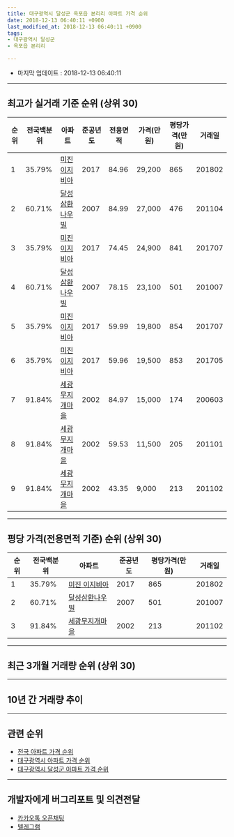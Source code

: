 ```yaml
---
title: 대구광역시 달성군 옥포읍 본리리 아파트 가격 순위
date: 2018-12-13 06:40:11 +0900
last_modified_at: 2018-12-13 06:40:11 +0900
tags:
- 대구광역시 달성군
- 옥포읍 본리리

---
```


* 마지막 업데이트 : 2018-12-13 06:40:11

---

## 최고가 실거래 기준 순위 (상위 30)


|순위|전국백분위|아파트|준공년도|전용면적|가격(만원)|평당가격(만원)|거래일|
|---|---|---|---|---|---|---|---|
|1|35.79%|[미진 이지비아](https://search.naver.com/search.naver?query=%EB%8C%80%EA%B5%AC%EA%B4%91%EC%97%AD%EC%8B%9C+%EB%8B%AC%EC%84%B1%EA%B5%B0+%EC%98%A5%ED%8F%AC%EC%9D%8D+%EB%B3%B8%EB%A6%AC%EB%A6%AC+%EB%AF%B8%EC%A7%84+%EC%9D%B4%EC%A7%80%EB%B9%84%EC%95%84)|2017|84.96|29,200|865|201802|
|2|60.71%|[달성삼환나우빌](https://search.naver.com/search.naver?query=%EB%8C%80%EA%B5%AC%EA%B4%91%EC%97%AD%EC%8B%9C+%EB%8B%AC%EC%84%B1%EA%B5%B0+%EC%98%A5%ED%8F%AC%EC%9D%8D+%EB%B3%B8%EB%A6%AC%EB%A6%AC+%EB%8B%AC%EC%84%B1%EC%82%BC%ED%99%98%EB%82%98%EC%9A%B0%EB%B9%8C)|2007|84.99|27,000|476|201104|
|3|35.79%|[미진 이지비아](https://search.naver.com/search.naver?query=%EB%8C%80%EA%B5%AC%EA%B4%91%EC%97%AD%EC%8B%9C+%EB%8B%AC%EC%84%B1%EA%B5%B0+%EC%98%A5%ED%8F%AC%EC%9D%8D+%EB%B3%B8%EB%A6%AC%EB%A6%AC+%EB%AF%B8%EC%A7%84+%EC%9D%B4%EC%A7%80%EB%B9%84%EC%95%84)|2017|74.45|24,900|841|201707|
|4|60.71%|[달성삼환나우빌](https://search.naver.com/search.naver?query=%EB%8C%80%EA%B5%AC%EA%B4%91%EC%97%AD%EC%8B%9C+%EB%8B%AC%EC%84%B1%EA%B5%B0+%EC%98%A5%ED%8F%AC%EC%9D%8D+%EB%B3%B8%EB%A6%AC%EB%A6%AC+%EB%8B%AC%EC%84%B1%EC%82%BC%ED%99%98%EB%82%98%EC%9A%B0%EB%B9%8C)|2007|78.15|23,100|501|201007|
|5|35.79%|[미진 이지비아](https://search.naver.com/search.naver?query=%EB%8C%80%EA%B5%AC%EA%B4%91%EC%97%AD%EC%8B%9C+%EB%8B%AC%EC%84%B1%EA%B5%B0+%EC%98%A5%ED%8F%AC%EC%9D%8D+%EB%B3%B8%EB%A6%AC%EB%A6%AC+%EB%AF%B8%EC%A7%84+%EC%9D%B4%EC%A7%80%EB%B9%84%EC%95%84)|2017|59.99|19,800|854|201707|
|6|35.79%|[미진 이지비아](https://search.naver.com/search.naver?query=%EB%8C%80%EA%B5%AC%EA%B4%91%EC%97%AD%EC%8B%9C+%EB%8B%AC%EC%84%B1%EA%B5%B0+%EC%98%A5%ED%8F%AC%EC%9D%8D+%EB%B3%B8%EB%A6%AC%EB%A6%AC+%EB%AF%B8%EC%A7%84+%EC%9D%B4%EC%A7%80%EB%B9%84%EC%95%84)|2017|59.96|19,500|853|201705|
|7|91.84%|[세광무지개마을](https://search.naver.com/search.naver?query=%EB%8C%80%EA%B5%AC%EA%B4%91%EC%97%AD%EC%8B%9C+%EB%8B%AC%EC%84%B1%EA%B5%B0+%EC%98%A5%ED%8F%AC%EC%9D%8D+%EB%B3%B8%EB%A6%AC%EB%A6%AC+%EC%84%B8%EA%B4%91%EB%AC%B4%EC%A7%80%EA%B0%9C%EB%A7%88%EC%9D%84)|2002|84.97|15,000|174|200603|
|8|91.84%|[세광무지개마을](https://search.naver.com/search.naver?query=%EB%8C%80%EA%B5%AC%EA%B4%91%EC%97%AD%EC%8B%9C+%EB%8B%AC%EC%84%B1%EA%B5%B0+%EC%98%A5%ED%8F%AC%EC%9D%8D+%EB%B3%B8%EB%A6%AC%EB%A6%AC+%EC%84%B8%EA%B4%91%EB%AC%B4%EC%A7%80%EA%B0%9C%EB%A7%88%EC%9D%84)|2002|59.53|11,500|205|201101|
|9|91.84%|[세광무지개마을](https://search.naver.com/search.naver?query=%EB%8C%80%EA%B5%AC%EA%B4%91%EC%97%AD%EC%8B%9C+%EB%8B%AC%EC%84%B1%EA%B5%B0+%EC%98%A5%ED%8F%AC%EC%9D%8D+%EB%B3%B8%EB%A6%AC%EB%A6%AC+%EC%84%B8%EA%B4%91%EB%AC%B4%EC%A7%80%EA%B0%9C%EB%A7%88%EC%9D%84)|2002|43.35|9,000|213|201102|


---

## 평당 가격(전용면적 기준) 순위 (상위 30)


|순위|전국백분위|아파트|준공년도|평당가격(만원)|거래일|
|---|---|---|---|---|---|
|1|35.79%|[미진 이지비아](https://search.naver.com/search.naver?query=%EB%8C%80%EA%B5%AC%EA%B4%91%EC%97%AD%EC%8B%9C+%EB%8B%AC%EC%84%B1%EA%B5%B0+%EC%98%A5%ED%8F%AC%EC%9D%8D+%EB%B3%B8%EB%A6%AC%EB%A6%AC+%EB%AF%B8%EC%A7%84+%EC%9D%B4%EC%A7%80%EB%B9%84%EC%95%84)|2017|865|201802|
|2|60.71%|[달성삼환나우빌](https://search.naver.com/search.naver?query=%EB%8C%80%EA%B5%AC%EA%B4%91%EC%97%AD%EC%8B%9C+%EB%8B%AC%EC%84%B1%EA%B5%B0+%EC%98%A5%ED%8F%AC%EC%9D%8D+%EB%B3%B8%EB%A6%AC%EB%A6%AC+%EB%8B%AC%EC%84%B1%EC%82%BC%ED%99%98%EB%82%98%EC%9A%B0%EB%B9%8C)|2007|501|201007|
|3|91.84%|[세광무지개마을](https://search.naver.com/search.naver?query=%EB%8C%80%EA%B5%AC%EA%B4%91%EC%97%AD%EC%8B%9C+%EB%8B%AC%EC%84%B1%EA%B5%B0+%EC%98%A5%ED%8F%AC%EC%9D%8D+%EB%B3%B8%EB%A6%AC%EB%A6%AC+%EC%84%B8%EA%B4%91%EB%AC%B4%EC%A7%80%EA%B0%9C%EB%A7%88%EC%9D%84)|2002|213|201102|


---

## 최근 3개월 거래량 순위 (상위 30)


<div style="width:100%;">
    <canvas id="deal_count_ranking" height="250"></canvas>
</div>


<script>
new Chart(document.getElementById("deal_count_ranking"), {
    type: 'horizontalBar',
    data: {
        labels: ['미진 이지비아', '세광무지개마을', '달성삼환나우빌'],
        datasets: [{
            label: '실거래 수',
            data: [9, 4, 2],
            borderColor: "rgba(255, 0, 128, 1)",
            backgroundColor: "rgba(255, 0, 128, 0.5)",
            fill: false,
        }]
    },
    options: {
        responsive: true,
        title: {
            display: true,
            text: '최근 3개월 거래량 순위'
        },
        tooltips: {
            mode: 'index',
            intersect: false,
            callbacks: {
                title: function(tooltipItems, data) {
                    return "실거래 수:";
                },
                label: function(tooltipItem, data) {
                    return data.labels[tooltipItem.index] + ": " + tooltipItem.xLabel;
                }
            }
        },
        hover: {
            mode: 'nearest',
            intersect: true
        },
        scales: {
            xAxes: [{
                display: true,
                scaleLabel: {
                    display: true,
                    labelString: '실거래 수'
                },
                ticks: {
                    suggestedMin: 0,
                }
            }],
            yAxes: [{
                display: true,
                ticks: {
                    autoSkip: false,
                    callback: function(value, index, values) {
                        if (value.length > 15)
                            return value.substr(0, 13) + "...";
                        else
                            return value;
                    }
                },
                scaleLabel: {
                    display: false,
                }
            }]
        }
    }
});

</script>


---

## 10년 간 거래량 추이


<div style="width:100%;">
    <canvas id="deal_progress" height="250"></canvas>
</div>

<script>
new Chart(document.getElementById("deal_progress"), {
    type: 'line',
    data: {
        labels: ['200812','200901','200902','200903','200904','200905','200906','200907','200908','200909','200910','200911','200912','201001','201002','201003','201004','201005','201006','201007','201008','201009','201010','201011','201012','201101','201102','201103','201104','201105','201106','201107','201108','201109','201110','201111','201112','201201','201202','201203','201204','201205','201206','201207','201208','201209','201210','201211','201212','201301','201302','201303','201304','201305','201306','201307','201308','201309','201310','201311','201312','201401','201402','201403','201404','201405','201406','201407','201408','201409','201410','201411','201412','201501','201502','201503','201504','201505','201506','201507','201508','201509','201510','201511','201512','201601','201602','201603','201604','201605','201606','201607','201608','201609','201610','201611','201612','201701','201702','201703','201704','201705','201706','201707','201708','201709','201710','201711','201712','201801','201802','201803','201804','201805','201806','201807','201808','201809','201810','201811','201812'],
        datasets: [{
            label: '실거래 수',
            pointRadius: 1,
            data: [0, 1, 0, 4, 0, 0, 1, 1, 3, 4, 4, 9, 16, 7, 11, 15, 9, 4, 1, 17, 17, 8, 10, 22, 18, 18, 16, 14, 26, 23, 26, 9, 13, 7, 10, 5, 4, 8, 6, 7, 11, 7, 5, 3, 7, 5, 5, 4, 7, 9, 8, 7, 14, 14, 9, 11, 9, 12, 13, 12, 5, 8, 7, 7, 6, 6, 4, 8, 3, 14, 6, 6, 1, 1, 5, 6, 7, 4, 9, 10, 8, 6, 8, 4, 3, 1, 7, 5, 5, 2, 2, 1, 1, 4, 3, 3, 3, 2, 4, 2, 3, 7, 7, 10, 11, 10, 7, 8, 7, 11, 7, 7, 9, 7, 8, 6, 7, 7, 11, 2, 2],
            borderColor: "rgba(255, 201, 14, 1)",
            backgroundColor: "rgba(255, 201, 14, 0.5)",
            fill: true,
        }]
    },
    options: {
        responsive: true,
        title: {
            display: true,
            text: '10년간 거래량 추이'
        },
        tooltips: {
            mode: 'index',
            intersect: false,
        },
        hover: {
            mode: 'nearest',
            intersect: true
        },
        scales: {
            xAxes: [{
                display: true,
                scaleLabel: {
                    display: true,
                    labelString: '년/월'
                }
            }],
            yAxes: [{
                display: true,
                ticks: {
                    suggestedMin: 0,
                },
                scaleLabel: {
                    display: true,
                    labelString: '실거래 수'
                }
            }]
        }
    }
});

</script>


---

## 관련 순위

- [전국 아파트 가격 순위](https://inasie.github.io/apt-ranking/전국)
- [대구광역시 아파트 가격 순위](https://inasie.github.io/apt-ranking/대구광역시)
- [대구광역시 달성군 아파트 가격 순위](https://inasie.github.io/apt-ranking/대구광역시-달성군)


---

## 개발자에게 버그리포트 및 의견전달

- [카카오톡 오픈채팅](https://open.kakao.com/o/gLJUAP4)
- [텔레그램](https://t.me/inasie)

